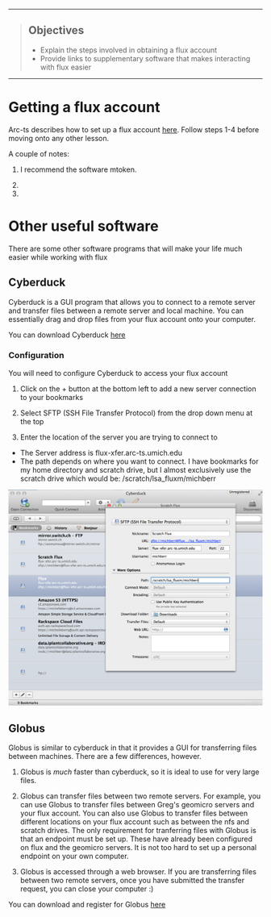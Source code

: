 ------------

> ## Objectives
>
> * Explain the steps involved in obtaining a flux account
> * Provide links to supplementary software that makes interacting with flux easier


------------

# Getting a flux account

Arc-ts describes how to set up a flux account [here](http://arc-ts.umich.edu/flux-user-guide/). Follow steps 1-4 before moving onto any other lesson.

A couple of notes:

1) I recommend the software mtoken. 

2)

3) 





# Other useful software

There are some other software programs that will make your life much easier 
while working with flux

## Cyberduck

Cyberduck is a GUI program that allows you to connect to a remote server and 
transfer files between a remote server and local machine. You can essentially 
drag and drop files from your flux account onto your computer. 

You can download Cyberduck [here](https://cyberduck.io/?l=en)

### Configuration

You will need to configure Cyberduck to access your flux account

1) Click on the + button at the bottom left to add a new server connection to your bookmarks

2) Select SFTP (SSH File Transfer Protocol) from the drop down menu at the top

3) Enter the location of the server you are trying to connect to
  * The Server address is flux-xfer.arc-ts.umich.edu
  * The path depends on where you want to connect. I have bookmarks for my home
  directory and scratch drive, but I almost exclusively use the scratch drive which would be: /scratch/lsa_fluxm/michberr
  
  ![cyberduck](../images/cyberduck.png)

## Globus

Globus is similar to cyberduck in that it provides a GUI for transferring 
files between machines. There are a few differences, however. 

1) Globus is *much* faster than cyberduck, so it
is ideal to use for very large files. 

2) Globus can transfer files between two remote servers. For example, you can use
Globus to transfer files between Greg's geomicro servers and your flux account.
You can also use Globus to transfer files between different locations on your 
flux account such as between the nfs and scratch drives. The only requirement for
tranferring files with Globus is that an endpoint must be set up. These have already
been configured on flux and the geomicro servers. It is not too hard to set up a 
personal endpoint on your own computer.

3) Globus is accessed through a web browser. If you are transferring files between
two remote servers, once you have submitted the transfer request, you can close your computer :) 

You can download and register for Globus [here](https://www.globus.org/globus-connect-personal)
